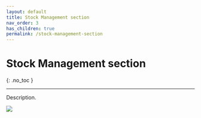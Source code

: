 ```yaml
---
layout: default
title: Stock Management section
nav_order: 3
has_children: true
permalink: /stock-management-section
---
```


# Stock Management section
{: .no_toc }

---

Description.

![](/orderlord-help-kds/assets/images/kds/section_kitchen_history_1.png)